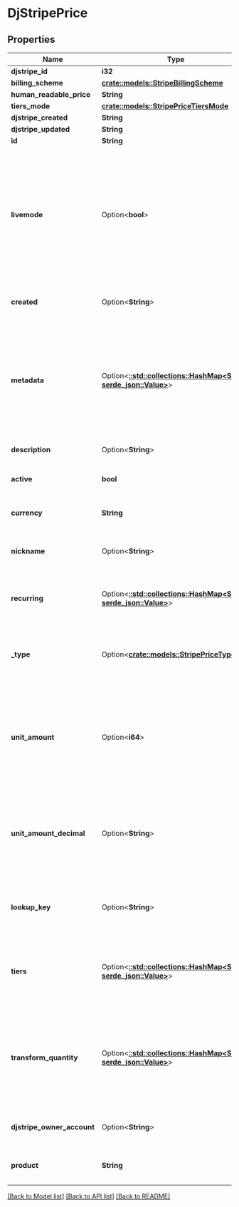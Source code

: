 # DjStripePrice

## Properties

Name | Type | Description | Notes
------------ | ------------- | ------------- | -------------
**djstripe_id** | **i32** |  | [readonly]
**billing_scheme** | [**crate::models::StripeBillingScheme**](StripeBillingScheme.md) |  | 
**human_readable_price** | **String** |  | 
**tiers_mode** | [**crate::models::StripePriceTiersMode**](StripePriceTiersMode.md) |  | 
**djstripe_created** | **String** |  | [readonly]
**djstripe_updated** | **String** |  | [readonly]
**id** | **String** |  | 
**livemode** | Option<**bool**> | Null here indicates that the livemode status is unknown or was previously unrecorded. Otherwise, this field indicates whether this record comes from Stripe test mode or live mode operation. | [optional]
**created** | Option<**String**> | The datetime this object was created in stripe. | [optional]
**metadata** | Option<[**::std::collections::HashMap<String, serde_json::Value>**](serde_json::Value.md)> | A set of key/value pairs that you can attach to an object. It can be useful for storing additional information about an object in a structured format. | [optional]
**description** | Option<**String**> | A description of this object. | [optional]
**active** | **bool** | Whether the price can be used for new purchases. | 
**currency** | **String** | Three-letter ISO currency code | 
**nickname** | Option<**String**> | A brief description of the plan, hidden from customers. | [optional]
**recurring** | Option<[**::std::collections::HashMap<String, serde_json::Value>**](serde_json::Value.md)> | The recurring components of a price such as `interval` and `usage_type`. | [optional]
**_type** | Option<[**crate::models::StripePriceType**](StripePriceType.md)> | Whether the price is for a one-time purchase or a recurring (subscription) purchase. | 
**unit_amount** | Option<**i64**> | The unit amount in cents to be charged, represented as a whole integer if possible. Null if a sub-cent precision is required. | [optional]
**unit_amount_decimal** | Option<**String**> | The unit amount in cents to be charged, represented as a decimal string with at most 12 decimal places. | [optional]
**lookup_key** | Option<**String**> | A lookup key used to retrieve prices dynamically from a static string. | [optional]
**tiers** | Option<[**::std::collections::HashMap<String, serde_json::Value>**](serde_json::Value.md)> | Each element represents a pricing tier. This parameter requires `billing_scheme` to be set to `tiered`. | [optional]
**transform_quantity** | Option<[**::std::collections::HashMap<String, serde_json::Value>**](serde_json::Value.md)> | Apply a transformation to the reported usage or set quantity before computing the amount billed. Cannot be combined with `tiers`. | [optional]
**djstripe_owner_account** | Option<**String**> | The Stripe Account this object belongs to. | [optional]
**product** | **String** | The product this price is associated with. | 

[[Back to Model list]](../README.md#documentation-for-models) [[Back to API list]](../README.md#documentation-for-api-endpoints) [[Back to README]](../README.md)


